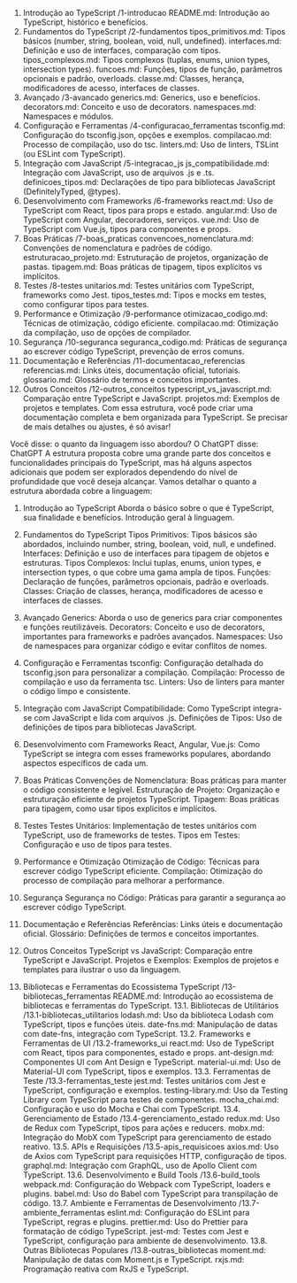 1. Introdução ao TypeScript
/1-introducao
README.md: Introdução ao TypeScript, histórico e benefícios.
2. Fundamentos do TypeScript
/2-fundamentos
tipos_primitivos.md: Tipos básicos (number, string, boolean, void, null, undefined).
interfaces.md: Definição e uso de interfaces, comparação com tipos.
tipos_complexos.md: Tipos complexos (tuplas, enums, union types, intersection types).
funcoes.md: Funções, tipos de função, parâmetros opcionais e padrão, overloads.
classe.md: Classes, herança, modificadores de acesso, interfaces de classes.
3. Avançado
/3-avancado
generics.md: Generics, uso e benefícios.
decorators.md: Conceito e uso de decorators.
namespaces.md: Namespaces e módulos.
4. Configuração e Ferramentas
/4-configuracao_ferramentas
tsconfig.md: Configuração do tsconfig.json, opções e exemplos.
compilacao.md: Processo de compilação, uso do tsc.
linters.md: Uso de linters, TSLint (ou ESLint com TypeScript).
5. Integração com JavaScript
/5-integracao_js
js_compatibilidade.md: Integração com JavaScript, uso de arquivos .js e .ts.
definicoes_tipos.md: Declarações de tipo para bibliotecas JavaScript (DefinitelyTyped, @types).
6. Desenvolvimento com Frameworks
/6-frameworks
react.md: Uso de TypeScript com React, tipos para props e estado.
angular.md: Uso de TypeScript com Angular, decoradores, serviços.
vue.md: Uso de TypeScript com Vue.js, tipos para componentes e props.
7. Boas Práticas
/7-boas_praticas
convencoes_nomenclatura.md: Convenções de nomenclatura e padrões de código.
estruturacao_projeto.md: Estruturação de projetos, organização de pastas.
tipagem.md: Boas práticas de tipagem, tipos explícitos vs implícitos.
8. Testes
/8-testes
unitarios.md: Testes unitários com TypeScript, frameworks como Jest.
tipos_testes.md: Tipos e mocks em testes, como configurar tipos para testes.
9. Performance e Otimização
/9-performance
otimizacao_codigo.md: Técnicas de otimização, código eficiente.
compilacao.md: Otimização da compilação, uso de opções de compilador.
10. Segurança
/10-seguranca
seguranca_codigo.md: Práticas de segurança ao escrever código TypeScript, prevenção de erros comuns.
11. Documentação e Referências
/11-documentacao_referencias
referencias.md: Links úteis, documentação oficial, tutoriais.
glossario.md: Glossário de termos e conceitos importantes.
12. Outros Conceitos
/12-outros_conceitos
typescript_vs_javascript.md: Comparação entre TypeScript e JavaScript.
projetos.md: Exemplos de projetos e templates.
Com essa estrutura, você pode criar uma documentação completa e bem organizada para TypeScript. Se precisar de mais detalhes ou ajustes, é só avisar!

Você disse:
o quanto da linguagem isso abordou?
O ChatGPT disse:
ChatGPT
A estrutura proposta cobre uma grande parte dos conceitos e funcionalidades principais do TypeScript, mas há alguns aspectos adicionais que podem ser explorados dependendo do nível de profundidade que você deseja alcançar. Vamos detalhar o quanto a estrutura abordada cobre a linguagem:

1. Introdução ao TypeScript
Aborda o básico sobre o que é TypeScript, sua finalidade e benefícios. Introdução geral à linguagem.
2. Fundamentos do TypeScript
Tipos Primitivos: Tipos básicos são abordados, incluindo number, string, boolean, void, null, e undefined.
Interfaces: Definição e uso de interfaces para tipagem de objetos e estruturas.
Tipos Complexos: Inclui tuplas, enums, union types, e intersection types, o que cobre uma gama ampla de tipos.
Funções: Declaração de funções, parâmetros opcionais, padrão e overloads.
Classes: Criação de classes, herança, modificadores de acesso e interfaces de classes.
3. Avançado
Generics: Aborda o uso de generics para criar componentes e funções reutilizáveis.
Decorators: Conceito e uso de decorators, importantes para frameworks e padrões avançados.
Namespaces: Uso de namespaces para organizar código e evitar conflitos de nomes.
4. Configuração e Ferramentas
tsconfig: Configuração detalhada do tsconfig.json para personalizar a compilação.
Compilação: Processo de compilação e uso da ferramenta tsc.
Linters: Uso de linters para manter o código limpo e consistente.
5. Integração com JavaScript
Compatibilidade: Como TypeScript integra-se com JavaScript e lida com arquivos .js.
Definições de Tipos: Uso de definições de tipos para bibliotecas JavaScript.
6. Desenvolvimento com Frameworks
React, Angular, Vue.js: Como TypeScript se integra com esses frameworks populares, abordando aspectos específicos de cada um.
7. Boas Práticas
Convenções de Nomenclatura: Boas práticas para manter o código consistente e legível.
Estruturação de Projeto: Organização e estruturação eficiente de projetos TypeScript.
Tipagem: Boas práticas para tipagem, como usar tipos explícitos e implícitos.
8. Testes
Testes Unitários: Implementação de testes unitários com TypeScript, uso de frameworks de testes.
Tipos em Testes: Configuração e uso de tipos para testes.
9. Performance e Otimização
Otimização de Código: Técnicas para escrever código TypeScript eficiente.
Compilação: Otimização do processo de compilação para melhorar a performance.
10. Segurança
Segurança no Código: Práticas para garantir a segurança ao escrever código TypeScript.
11. Documentação e Referências
Referências: Links úteis e documentação oficial.
Glossário: Definições de termos e conceitos importantes.
12. Outros Conceitos
TypeScript vs JavaScript: Comparação entre TypeScript e JavaScript.
Projetos e Exemplos: Exemplos de projetos e templates para ilustrar o uso da linguagem.

13. Bibliotecas e Ferramentas do Ecossistema TypeScript
/13-bibliotecas_ferramentas
README.md: Introdução ao ecossistema de bibliotecas e ferramentas do TypeScript.
13.1. Bibliotecas de Utilitários
/13.1-bibliotecas_utilitarios
lodash.md: Uso da biblioteca Lodash com TypeScript, tipos e funções úteis.
date-fns.md: Manipulação de datas com date-fns, integração com TypeScript.
13.2. Frameworks e Ferramentas de UI
/13.2-frameworks_ui
react.md: Uso de TypeScript com React, tipos para componentes, estado e props.
ant-design.md: Componentes UI com Ant Design e TypeScript.
material-ui.md: Uso de Material-UI com TypeScript, tipos e exemplos.
13.3. Ferramentas de Teste
/13.3-ferramentas_teste
jest.md: Testes unitários com Jest e TypeScript, configuração e exemplos.
testing-library.md: Uso da Testing Library com TypeScript para testes de componentes.
mocha_chai.md: Configuração e uso do Mocha e Chai com TypeScript.
13.4. Gerenciamento de Estado
/13.4-gerenciamento_estado
redux.md: Uso de Redux com TypeScript, tipos para ações e reducers.
mobx.md: Integração do MobX com TypeScript para gerenciamento de estado reativo.
13.5. APIs e Requisições
/13.5-apis_requisicoes
axios.md: Uso de Axios com TypeScript para requisições HTTP, configuração de tipos.
graphql.md: Integração com GraphQL, uso de Apollo Client com TypeScript.
13.6. Desenvolvimento e Build Tools
/13.6-build_tools
webpack.md: Configuração do Webpack com TypeScript, loaders e plugins.
babel.md: Uso do Babel com TypeScript para transpilação de código.
13.7. Ambiente e Ferramentas de Desenvolvimento
/13.7-ambiente_ferramentas
eslint.md: Configuração do ESLint para TypeScript, regras e plugins.
prettier.md: Uso do Prettier para formatação de código TypeScript.
jest-md: Testes com Jest e TypeScript, configuração para ambiente de desenvolvimento.
13.8. Outras Bibliotecas Populares
/13.8-outras_bibliotecas
moment.md: Manipulação de datas com Moment.js e TypeScript.
rxjs.md: Programação reativa com RxJS e TypeScript.